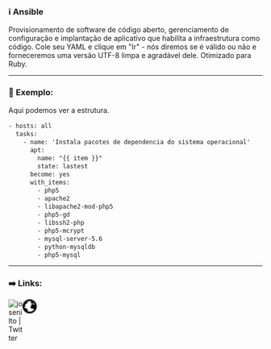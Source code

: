 ### ℹ️ Ansible

Provisionamento de software de código aberto, gerenciamento de configuração e implantação de aplicativo que habilita a infraestrutura como código. Cole seu YAML e clique em "Ir" - nós diremos se é válido ou não e forneceremos uma versão UTF-8 limpa e agradável dele. Otimizado para Ruby.

----

### 🔨 Exemplo:

Aqui podemos ver a estrutura.


```MD
- hosts: all
  tasks:
    - name: 'Instala pacotes de dependencia do sistema operacional'
      apt:
        name: "{{ item }}" 
        state: lastest
      become: yes
      with_items:
        - php5
        - apache2
        - libapache2-mod-php5
        - php5-gd
        - libssh2-php
        - php5-mcrypt
        - mysql-server-5.6
        - python-mysqldb
        - php5-mysql
```

----

### ➡️ Links:

[<img title="Ansible" align="left" alt="josenilto | Twitter" width="28px" src="https://cdn.jsdelivr.net/npm/simple-icons@v3/icons/ansible.svg" />][ansible]
[<img title="YamLint" align="left" alt="josenilto | Twitter" width="28px" src="https://raw.githubusercontent.com/iconic/open-iconic/master/svg/globe.svg" />][website]

[Ansible]: https://docs.ansible.com/ansible/latest/index.html 
[Website]: http://www.yamllint.com 
